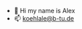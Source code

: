 - 👋 Hi my name is Alex
- 📫 koehlale@b-tu.de

<!---
koehlale/koehlale is a ✨ special ✨ repository because its `README.md` (this file) appears on your GitHub profile.
You can click the Preview link to take a look at your changes.
--->

